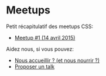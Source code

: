 # Meetups

Petit récapitulatif des meetups CSS:

- [Meetup #1 (14 avril 2015)](20150414-meetup-01)

Aidez nous, si vous pouvez:

- [Nous accueillir ? (et nous nourrir ?)](https://docs.google.com/forms/d/1eOwaXcvYWV6KdwO_HG8vFt5Y6flEck8vnqF2a89hJCw/viewform?usp=send_form)
- [Proposer un talk](https://docs.google.com/forms/d/1I3meRVbSvFhJrlzSagYeq52nN8TcULP_mmP4QW0PvRg/viewform?usp=send_form)
